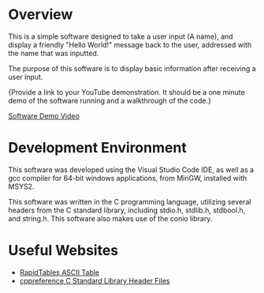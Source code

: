 # Overview

This is a simple software designed to take a user input (A name), and display a friendly "Hello World!" message back to the user, addressed with the name that was inputted.

The purpose of this software is to display basic information after receiving a user input.

{Provide a link to your YouTube demonstration.  It should be a one minute demo of the software running and a walkthrough of the code.}

[Software Demo Video](http://youtube.link.goes.here)

# Development Environment

This software was developed using the Visual Studio Code IDE, as well as a gcc compiler for 64-bit windows applications, from MinGW, installed with MSYS2.

This software was written in the C programming language, utilizing several headers from the C standard library, including stdio.h, stdlib.h, stdbool.h, and string.h. This software also makes use of the conio library.


# Useful Websites


* [RapidTables ASCII Table](https://www.rapidtables.com/code/text/ascii-table.html)
* [cppreference C Standard Library Header Files](https://en.cppreference.com/w/c/header)
